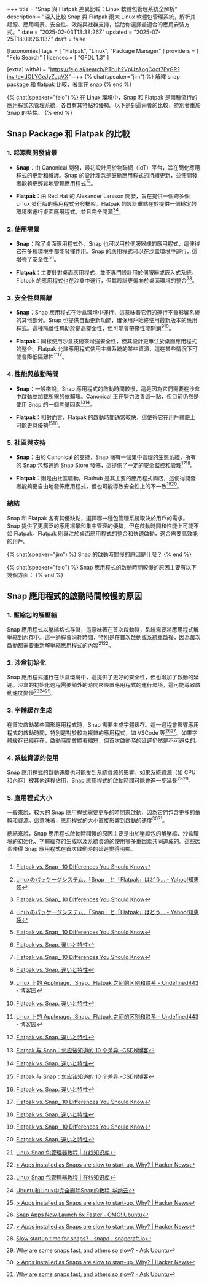+++
title = "Snap 與 Flatpak 差異比較：Linux 軟體包管理系統全解析"
description = "深入比較 Snap 與 Flatpak 兩大 Linux 軟體包管理系統，解析其起源、應用場景、安全性、效能與社群支持，協助你選擇最適合的應用安裝方式。"
date = "2025-02-03T13:38:26Z"
updated = "2025-07-25T18:09:26.113Z"
draft = false

[taxonomies]
tags = [ "Flatpak", "Linux", "Package Manager" ]
providers = [ "Felo Search" ]
licenses = [ "GFDL 1.3" ]

[extra]
withAI = "<https://felo.ai/search/PToJh2VpUzAogCqot7FvGR?invite=dOLYGeJyZJqVX>"
+++
{% chat(speaker="jim") %}
解釋 snap package 和 flatpak 比較，著重在 snap
{% end %}

{% chat(speaker="felo") %}
在 Linux 環境中，Snap 和 Flatpak 是兩種流行的應用程式包管理系統，各自有其特點和優勢。以下是對這兩者的比較，特別著重於 Snap 的特性。
{% end %}

## Snap Package 和 Flatpak 的比較

### 1. 起源與開發背景

- **Snap**：由 Canonical 開發，最初設計用於物聯網（IoT）平台，旨在簡化應用程式的更新和維護。Snap 的設計理念是鼓勵應用程式的持續更新，並使開發者能夠更輕鬆地管理應用程式[^4][^5]。

- **Flatpak**：由 Red Hat 的 Alexander Larsson 開發，旨在提供一個跨多個 Linux 發行版的應用程式分發框架。Flatpak 的設計重點在於提供一個穩定的環境來運行桌面應用程式，並且完全開源[^4][^5]。

### 2. 使用場景

- **Snap**：除了桌面應用程式外，Snap 也可以用於伺服器端的應用程式，這使得它在多種環境中都能發揮作用。Snap 的應用程式可以在沙盒環境中運行，這增強了安全性[^4][^9]。

- **Flatpak**：主要針對桌面應用程式，並不專門設計用於伺服器或嵌入式系統。Flatpak 的應用程式也在沙盒中運行，但其設計更偏向於桌面環境的整合[^4][^9]。

### 3. 安全性與隔離

- **Snap**：Snap 應用程式在沙盒環境中運行，這意味著它們的運行不會影響系統的其他部分。Snap 也提供自動更新功能，確保用戶始終使用最新版本的應用程式。這種隔離性有助於提高安全性，但可能會帶來性能開銷[^8][^9]。

- **Flatpak**：同樣使用沙盒技術來增強安全性，但其設計更專注於桌面應用程式的整合。Flatpak 允許應用程式使用主機系統的某些資源，這在某些情況下可能會降低隔離性[^8][^9]。

### 4. 性能與啟動時間

- **Snap**：一般來說，Snap 應用程式的啟動時間較慢，這是因為它們需要在沙盒中啟動並加載所需的依賴項。Canonical 正在努力改善這一點，但目前仍然是使用 Snap 的一個考量因素[^7][^9]。

- **Flatpak**：相對而言，Flatpak 的啟動時間通常較快，這使得它在用戶體驗上可能更具優勢[^7][^9]。

### 5. 社區與支持

- **Snap**：由於 Canonical 的支持，Snap 擁有一個集中管理的生態系統，所有的 Snap 包都通過 Snap Store 發佈，這提供了一定的安全監控和管理[^4][^9]。

- **Flatpak**：則是由社區驅動，Flathub 是其主要的應用程式商店，這使得開發者能夠更自由地發佈應用程式，但也可能導致安全性上的不一致[^4][^9]。

### 總結

Snap 和 Flatpak 各有其優缺點，選擇哪一種包管理系統取決於用戶的需求。Snap 提供了更廣泛的應用場景和集中管理的優勢，但在啟動時間和性能上可能不如 Flatpak。Flatpak 則專注於桌面應用程式的整合和快速啟動，適合需要高效能的用戶。

[^4]: [Flatpak vs. Snap_ 10 Differences You Should Know](https://itsfoss.com/flatpak-vs-snap/)
[^5]: [Linuxのパッケージシステム、「Snap」と「Flatpak」はどう... - Yahoo!知恵袋](https://detail.chiebukuro.yahoo.co.jp/qa/question_detail/q10273572235)
[^7]: [Flatpak 与 Snap：您应该知道的 10 个差异 -CSDN博客](https://blog.csdn.net/ken2232/article/details/136441331)
[^8]: [Linux 上的 AppImage、Snap、Flatpak 之间的区别和联系 - Undefined443 - 博客园](https://www.cnblogs.com/Undefined443/p/18337873)
[^9]: [Flatpak vs. Snap. 違いと特性](https://zenn.dev/ykesamaru/articles/a9586cc52a376e)

{% chat(speaker="jim") %}
Snap 的啟動時間慢的原因是什麼？
{% end %}

{% chat(speaker="felo") %}
Snap 應用程式的啟動時間較慢的原因主要有以下幾個方面：
{% end %}

## Snap 應用程式的啟動時間較慢的原因

### 1. 壓縮包的解壓縮

Snap 應用程式以壓縮格式存儲，這意味著在首次啟動時，系統需要將應用程式解壓縮到內存中。這一過程會消耗時間，特別是在首次啟動或系統重啟後，因為每次啟動都需要重新解壓縮應用程式的內容[^11][^112]。

### 2. 沙盒初始化

Snap 應用程式運行在沙盒環境中，這提供了更好的安全性，但也增加了啟動的延遲。沙盒的初始化過程需要額外的時間來設置應用程式的運行環境，這可能導致啟動速度變慢[^11][^15][^112]。

### 3. 字體緩存生成

在首次啟動某些圖形應用程式時，Snap 需要生成字體緩存。這一過程會影響應用程式的啟動時間，特別是對於較為複雜的應用程式，如 VSCode 等[^14][^112]。如果字體緩存已經存在，啟動時間會顯著縮短，但首次啟動時的延遲仍然是不可避免的。

### 4. 系統資源的使用

Snap 應用程式的啟動速度也可能受到系統資源的影響。如果系統資源（如 CPU 和內存）被其他進程佔用，Snap 應用程式的啟動時間可能會進一步延長[^110][^120]。

### 5. 應用程式大小

一般來說，較大的 Snap 應用程式需要更多的時間來啟動，因為它們包含更多的依賴和資源。這意味著，應用程式的大小直接影響到啟動的速度[^112][^120]。

總結來說，Snap 應用程式啟動時間慢的原因主要是由於壓縮包的解壓縮、沙盒環境的初始化、字體緩存的生成以及系統資源的使用等多重因素共同造成的。這些因素使得 Snap 應用程式在首次啟動時的延遲變得明顯。

[^11]: [Linux Snap 包管理器教程 | 在线知识库](https://www.zxzsk.com/linux/linux-%E5%91%BD%E4%BB%A4/snap)
[^14]: [Snap Apps Now Launch 6x Faster - OMG! Ubuntu](http://www.omgubuntu.co.uk/2019/03/the-cause-of-slow-snap-app-startup-times-has-been-identified)
[^15]: [Ubuntu和Linux中完全删除Snap的教程-华纳云](https://www.hncloud.com/supports/7784.html)
[^110]: [Slow startup time for snaps? - snapd - snapcraft.io](https://forum.snapcraft.io/t/slow-startup-time-for-snaps/4128)
[^112]: [> Apps installed as Snaps are slow to start-up. Why? | Hacker News](https://news.ycombinator.com/item?id=34896179)
[^120]: [Why are some snaps fast, and others so slow? - Ask Ubuntu](https://askubuntu.com/questions/1318503/why-are-some-snaps-fast-and-others-so-slow)
